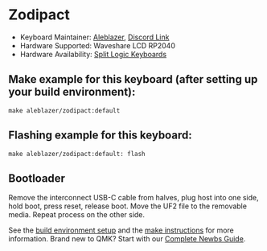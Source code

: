 # Zodipact

* Keyboard Maintainer: [Aleblazer](https://github.com/Aleblazer/), [Discord Link](https://discord.gg/BCSbXwskVt)
* Hardware Supported: Waveshare LCD RP2040
* Hardware Availability: [Split Logic Keyboards](https://splitlogic.xyz/)

## Make example for this keyboard (after setting up your build environment):

    make aleblazer/zodipact:default

## Flashing example for this keyboard:
    make aleblazer/zodipact:default: flash
    
## Bootloader

Remove the interconnect USB-C cable from halves, plug host into one side, hold boot, press reset, release boot. Move the UF2 file to the removable media. Repeat process on the other side.

See the [build environment setup](https://docs.qmk.fm/#/getting_started_build_tools) and the [make instructions](https://docs.qmk.fm/#/getting_started_make_guide) for more information. Brand new to QMK? Start with our [Complete Newbs Guide](https://docs.qmk.fm/#/newbs).
